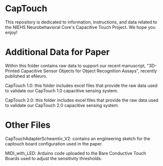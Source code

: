 # CapTouch
This repository is dedicated to information, instructions, and data related to the NIEHS Neurobehavioral Core's Capacitive Touch Project. We hope you enjoy!

# Additional Data for Paper
Within this folder contains raw data to support our recent manuscript, "3D-Printed Capacitive Sensor Objects for Object Recognition Assays", recently published at eNeuro.

CapTouch 1.0: this folder includes excel files that provide the raw data used to validate our CapTouch 1.0 capacitive sensing system.

CapTouch 2.0: this folder includes excel files that provide the raw data used to validate our CapTouch 2.0 capacitive sensing system.

# Other Files
CapTouchAdapterScheamtic_V2: contains an engineering sketch for the captouch board configuration used in the paper.

MIDI_with_LED: Arduino code uploaded to the Bare Conductive Touch Boards used to adjust the sensitivity thresholds.
